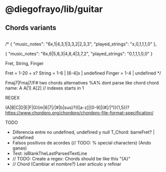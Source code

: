 # @diegofrayo/lib/guitar

## Chords variants

```
```

/*
{ "music_notes": "6x,1|4,3,1|3,3,2|2,3,3", "played_strings": "x,0,1,1,1,0" },

{ "music_notes": "6x,6|5,8,3|4,8,4|3,7,2", "played_strings": "0,1,1,1,0,0" }

Fret, String, Finger

Fret = 1-20 + x?
String = 1-6 | [6-4]x | undefined
Finger = 1-4 | undefined
*/

Fmaj7|Fmaj7/F# two chords alternatives
%A% dont parse like chord
chord name: A A[1] A[2]
// indexes starts in 1


REGEX

(A|B|C|D|E|F|G)(m|6|7|\/|#|b|sus)?(([a-z]|[0-9]|(#|\/|°)){1,5})?
https://www.chordpro.org/chordpro/chordpro-file-format-specification/


TODO
- Diferencia entre no undefined, undefined y null
	T_Chord: barreFret? | undefined
- Falsos positivos de acordes (// TODO: % special characters) (Ando ganas)
- Test: isBlankTheLastParsedTextLine
- // TODO: Create a regex: Chords should be like this "{A}"
- // Chord (Cambiar el nombre?) Leer articulo y refinar
